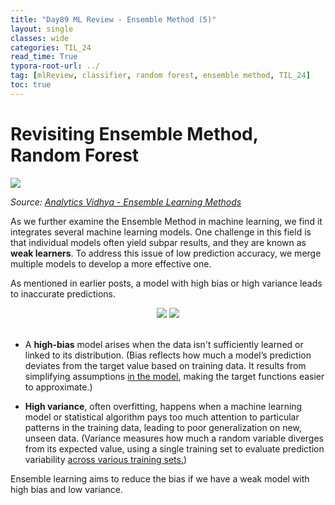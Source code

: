 ```yaml
---
title: "Day89 ML Review - Ensemble Method (5)"
layout: single
classes: wide
categories: TIL_24
read_time: True
typora-root-url: ../
tag: [mlReview, classifier, random forest, ensemble method, TIL_24]
toc: true 
---
```


# Revisiting Ensemble Method, Random Forest

<img src="/blog/images/2024-10-11-TIL24_Day89/82E621C9-1573-455E-8D34-E0340B9F2D1B.jpeg">

<I>Source: [Analytics Vidhya - Ensemble Learning Methods](https://www.analyticsvidhya.com/blog/2023/01/ensemble-learning-methods-bagging-boosting-and-stacking/)</I>

As we further examine the Ensemble Method in machine learning, we find it integrates several machine learning models. One challenge in this field is that individual models often yield subpar results, and they are known as **weak learners**. To address this issue of low prediction accuracy, we merge multiple models to develop a more effective one.

As mentioned in earlier posts, a model with high bias or high variance leads to inaccurate predictions.

<center>
  <img src="/blog/images/2024-10-11-TIL24_Day89/image-20241012112953805.png">
  <img src="/blog/images/2024-10-11-TIL24_Day89/image-20241012112959670.png"> <br><Br>
</center>




- A **high-bias** model arises when the data isn't sufficiently learned or linked to its distribution. (Bias reflects how much a model’s prediction deviates from the target value based on training data. It results from simplifying assumptions <u>in the model</u>, making the target functions easier to approximate.)

- **High variance**, often overfitting, happens when a machine learning model or statistical algorithm pays too much attention to particular patterns in the training data, leading to poor generalization on new, unseen data. (Variance measures how much a random variable diverges from its expected value, using a single training set to evaluate prediction variability <u>across various training sets.</u>)



Ensemble learning aims to reduce the bias if we have a weak model with high bias and low variance. 







<br><br>

